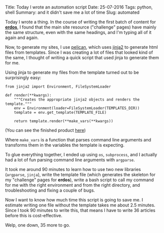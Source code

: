 Title: Today I wrote an automation script
Date: 25-07-2016
Tags: python, shell
Summary: and it didn't save me a lot of time
Slug: automated


Today I wrote a thing. In the course of writing the first batch of content
for [**erdos**](http://erdosnet.work), I found that the main site resource
("challenge" pages) have mainly the same structure, even with the same
headings, and I'm typing all of it again and again.

Now, to generate my sites, I use [pelican](http://blog.getpelican.com/),
which uses [jinja2](http://jinja.pocoo.org/) to generate html files from
templates. Since I was creating a lot of files that looked kind of the
same, I thought of writing a quick script that used jinja to generate them
for me.

Using jinja to generate my files from the template turned out to be
surprisingly easy:

```
from jinja2 import Environment, FileSystemLoader

def render(**kwargs):
    """Creates the appropriate jinja2 objects and renders the template."""
    env = Environment(loader=FileSystemLoader(TEMPLATES_DIR))
    template = env.get_template(TEMPLATE_FILE)

    return template.render(**make_vars(**kwargs))

```

(You can see the finished product [here](https://github.com/leotorr/erdos/blob/master/scripts/templates/genarticle.py))

Where `make_vars` is a function that parses command line arguments and
transforms them in the variables the template is expecting.

To glue everything together, I ended up using `os`, `subprocess`, and I
actually had a lot of fun parsing command line arguments with `argparse`.

It took me around 90 minutes to learn how to use two new libraries
(`argparse`, `jinja`), write the template file (which generates the skeleton
for my "challenge" pages for **erdos**), write a bash script to call my
command for me with the right environment and from the right directory, and
troubleshooting and fixing a couple of bugs.

Now I want to know how much time this script is going to save me. I
estimate writing one file without the template takes me about 2.5
minutes. Since I took 90 minutes to write this, that means I have to write
36 articles before this is cost-effective.

Welp, one down, 35 more to go.
